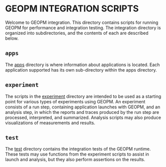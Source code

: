 # GEOPM INTEGRATION SCRIPTS

Welcome to GEOPM integration.  This directory contains scripts for
running GEOPM for performance and integration testing.  The
integration directory is organized into subdirectories, and the
contents of each are described below.

## `apps`

The [apps](apps) directory is where information about
applications is located.  Each application supported has its own
sub-directory within the apps directory.

## `experiment`

The scripts in the [experiment](experiment) directory are intended to
be used as a starting point for various types of experiments using
GEOPM.  An experiment consists of a run step, containing application
launches with GEOPM, and an analysis step, in which the reports and
traces produced by the run step are processed, interpreted, and
summarized.  Analysis scripts may also produce visualizations of
measurements and results.

## `test`

The [test](test) directory contains the integration tests of
the GEOPM runtime.  These tests may use functions from the experiment
scripts to assist in launch and analysis, but they also perform
assertions on the results.
